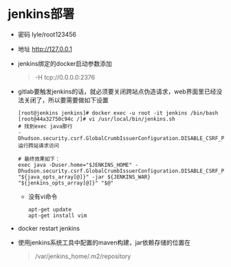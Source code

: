# jenkins部署


+ 密码 lyle/root123456


+ 地址 http://127.0.0.1




+ jenkins绑定的docker启动参数添加
  > -H tcp://0.0.0.0:2376
  
  
  
+ gitlab要触发jenkins的话，就必须要关闭跨站点伪造请求，web界面里已经没法关闭了，所以要需要做如下设置
  ```shell
  [root@jenkins jenkins]# docker exec -u root -it jenkins /bin/bash
  [root@44a32750c94c /]# vi /usr/local/bin/jenkins.sh
  # 找到exec java那行
  -Dhudson.security.csrf.GlobalCrumbIssuerConfiguration.DISABLE_CSRF_PROTECTION=true 运行跨站请求访问
  
  # 最终效果如下：
  exec java -Duser.home="$JENKINS_HOME" -Dhudson.security.csrf.GlobalCrumbIssuerConfiguration.DISABLE_CSRF_PROTECTION=true "${java_opts_array[@]}" -jar ${JENKINS_WAR} "${jenkins_opts_array[@]}" "$@"
  ```
  - 没有vi命令
	```
	apt-get update
	apt-get install vim
	```
+ docker restart jenkins 


+ 使用jenkins系统工具中配置的maven构建，jar依赖存储的位置在
  > /var/jenkins_home/.m2/repository




